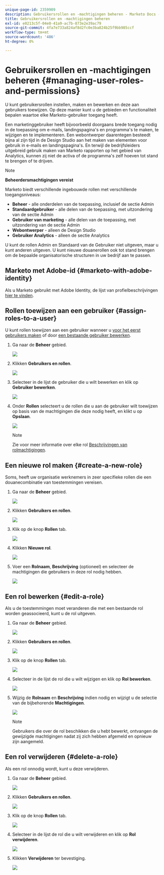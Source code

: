```yaml
---
unique-page-id: 2359909
description: Gebruikersrollen en -machtigingen beheren - Marketo Docs - Productdocumentatie
title: Gebruikersrollen en -machtigingen beheren
exl-id: e0213c5f-04e0-41a9-ac7b-873e2e39ac79
source-git-commit: 4fa7e733a824af8d2fc0e3ba824b25f9bb985ccf
workflow-type: tm+mt
source-wordcount: '486'
ht-degree: 0%

---
```


# Gebruikersrollen en -machtigingen beheren {#managing-user-roles-and-permissions}

U kunt gebruikersrollen instellen, maken en bewerken en deze aan gebruikers toewijzen. Op deze manier kunt u de gebieden en functionaliteit bepalen waartoe elke Marketo-gebruiker toegang heeft.

Een marketinggebruiker heeft bijvoorbeeld doorgaans brede toegang nodig in de toepassing om e-mails, landingspagina&#39;s en programma&#39;s te maken, te wijzigen en te implementeren. Een webontwerper daarentegen besteedt bijna al zijn tijd in de Design Studio aan het maken van elementen voor gebruik in e-mails en landingspagina&#39;s. En terwijl de bedrijfsleiders uitgebreid gebruik maken van Marketo rapporten op het gebied van Analytics, kunnen zij niet de activa of de programma&#39;s zelf hoeven tot stand te brengen of te drijven.

>[!NOTE]
>
>**Beheerdersmachtigingen vereist**

Marketo biedt verschillende ingebouwde rollen met verschillende toegangsniveaus:

* **Beheer** - alle onderdelen van de toepassing, inclusief de sectie Admin
* **Standaardgebruiker** - alle delen van de toepassing, met uitzondering van de sectie Admin
* **Gebruiker van marketing** - alle delen van de toepassing, met uitzondering van de sectie Admin
* **Webontwerper** - alleen de Design Studio
* **Gebruiker Analytics** - alleen de sectie Analytics

U kunt de rollen Admin en Standaard van de Gebruiker niet uitgeven, maar u kunt anderen uitgeven. U kunt nieuwe douanerollen ook tot stand brengen om de bepaalde organisatorische structuren in uw bedrijf aan te passen.

## Marketo met Adobe-id {#marketo-with-adobe-identity}

Als u Marketo gebruikt met Adobe Identity, de lijst van profielbeschrijvingen [hier te vinden](/help/marketo/product-docs/administration/marketo-with-adobe-identity/adobe-identity-management-overview.md#profile-levels).

## Rollen toewijzen aan een gebruiker {#assign-roles-to-a-user}

U kunt rollen toewijzen aan een gebruiker wanneer u [voor het eerst gebruikers maken](/help/marketo/product-docs/administration/users-and-roles/create-delete-edit-and-change-a-user-role.md) of door [een bestaande gebruiker bewerken](/help/marketo/product-docs/administration/users-and-roles/managing-marketo-users.md).

1. Ga naar de **Beheer** gebied.

   ![](assets/managing-user-roles-and-permissions-1.png)

1. Klikken **Gebruikers en rollen**.

   ![](assets/managing-user-roles-and-permissions-2.png)

1. Selecteer in de lijst de gebruiker die u wilt bewerken en klik op **Gebruiker bewerken**.

   ![](assets/managing-user-roles-and-permissions-3.png)

1. Onder **Rollen** selecteert u de rollen die u aan de gebruiker wilt toewijzen op basis van de machtigingen die deze nodig heeft, en klikt u op **Opslaan**.

   ![](assets/managing-user-roles-and-permissions-4.png)

   >[!NOTE]
   >
   >Zie voor meer informatie over elke rol [Beschrijvingen van rolmachtigingen](/help/marketo/product-docs/administration/users-and-roles/descriptions-of-role-permissions.md).

## Een nieuwe rol maken {#create-a-new-role}

Soms, heeft uw organisatie werknemers in zeer specifieke rollen die een douanecombinatie van toestemmingen vereisen.

1. Ga naar de **Beheer** gebied.

   ![](assets/managing-user-roles-and-permissions-5.png)

1. Klikken **Gebruikers en rollen**.

   ![](assets/managing-user-roles-and-permissions-6.png)

1. Klik op de knop **Rollen** tab.

   ![](assets/managing-user-roles-and-permissions-7.png)

1. Klikken **Nieuwe rol**.

   ![](assets/managing-user-roles-and-permissions-8.png)

1. Voer een **Rolnaam**, **Beschrijving** (optioneel) en selecteer de machtigingen die gebruikers in deze rol nodig hebben.

   ![](assets/managing-user-roles-and-permissions-9.png)

## Een rol bewerken {#edit-a-role}

Als u de toestemmingen moet veranderen die met een bestaande rol worden geassocieerd, kunt u de rol uitgeven.

1. Ga naar de **Beheer** gebied.

   ![](assets/managing-user-roles-and-permissions-10.png)

1. Klikken **Gebruikers en rollen**.

   ![](assets/managing-user-roles-and-permissions-11.png)

1. Klik op de knop **Rollen** tab.

   ![](assets/managing-user-roles-and-permissions-12.png)

1. Selecteer in de lijst de rol die u wilt wijzigen en klik op **Rol bewerken**.

   ![](assets/managing-user-roles-and-permissions-13.png)

1. Wijzig de **Rolnaam** en **Beschrijving** indien nodig en wijzigt u de selectie van de bijbehorende **Machtigingen**.

   ![](assets/managing-user-roles-and-permissions-14.png)

   >[!NOTE]
   >
   >Gebruikers die over de rol beschikken die u hebt bewerkt, ontvangen de gewijzigde machtigingen nadat zij zich hebben afgemeld en opnieuw zijn aangemeld.

## Een rol verwijderen {#delete-a-role}

Als een rol onnodig wordt, kunt u deze verwijderen.

1. Ga naar de **Beheer** gebied.

   ![](assets/managing-user-roles-and-permissions-15.png)

1. Klikken **Gebruikers en rollen**.

   ![](assets/managing-user-roles-and-permissions-16.png)

1. Klik op de knop **Rollen** tab.

   ![](assets/managing-user-roles-and-permissions-17.png)

1. Selecteer in de lijst de rol die u wilt verwijderen en klik op **Rol verwijderen**.

   ![](assets/managing-user-roles-and-permissions-18.png)

1. Klikken **Verwijderen** ter bevestiging.

   ![](assets/managing-user-roles-and-permissions-19.png)
